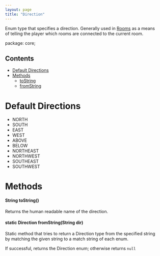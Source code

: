 ```yaml
---
layout: page
title: "Direction"
---
```


Enum type that specifies a direction. Generally used in [Rooms](/constructs/room.html) as a means of telling the player which rooms are connected to the current room.

package: core;

## Contents

- [Default Directions](#default-directions)
- [Methods](#methods)
  - [toString](#string-tostring)
  - [fromString](#static-direction-fromstring)

# Default Directions

- NORTH
- SOUTH
- EAST
- WEST
- ABOVE
- BELOW
- NORTHEAST
- NORTHWEST
- SOUTHEAST
- SOUTHWEST

# Methods

#### String toString()

Returns the human readable name of the direction.

#### static Direction fromString(String dir)

Static method that tries to return a Direction type from the specified string by matching the given string to a match string of each enum.

If successful, returns the Direction enum; otherwise returns `null`